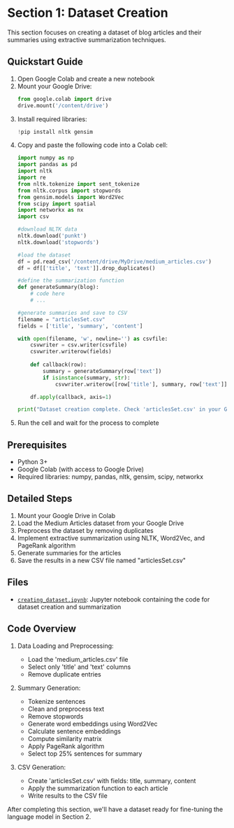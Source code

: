 # Section 1: Dataset Creation

This section focuses on creating a dataset of blog articles and their summaries using extractive summarization techniques.

## Quickstart Guide

1. Open Google Colab and create a new notebook
2. Mount your Google Drive:
   ```python
   from google.colab import drive
   drive.mount('/content/drive')
   ```
3. Install required libraries:
   ```python
   !pip install nltk gensim
   ```
4. Copy and paste the following code into a Colab cell:
   ```python
   import numpy as np
   import pandas as pd
   import nltk
   import re
   from nltk.tokenize import sent_tokenize
   from nltk.corpus import stopwords
   from gensim.models import Word2Vec
   from scipy import spatial
   import networkx as nx
   import csv

   #download NLTK data
   nltk.download('punkt')
   nltk.download('stopwords')

   #load the dataset
   df = pd.read_csv('/content/drive/MyDrive/medium_articles.csv')
   df = df[['title', 'text']].drop_duplicates()

   #define the summarization function
   def generateSummary(blog):
       # code here
       # ...

   #generate summaries and save to CSV
   filename = "articlesSet.csv"
   fields = ['title', 'summary', 'content']

   with open(filename, 'w', newline='') as csvfile:
       csvwriter = csv.writer(csvfile)
       csvwriter.writerow(fields)
       
       def callback(row):
           summary = generateSummary(row['text'])
           if isinstance(summary, str):
               csvwriter.writerow([row['title'], summary, row['text']])

       df.apply(callback, axis=1)

   print("Dataset creation complete. Check 'articlesSet.csv' in your Google Drive.")
   ```
5. Run the cell and wait for the process to complete

## Prerequisites

- Python 3+
- Google Colab (with access to Google Drive)
- Required libraries: numpy, pandas, nltk, gensim, scipy, networkx

## Detailed Steps

1. Mount your Google Drive in Colab
2. Load the Medium Articles dataset from your Google Drive
3. Preprocess the dataset by removing duplicates
4. Implement extractive summarization using NLTK, Word2Vec, and PageRank algorithm
5. Generate summaries for the articles
6. Save the results in a new CSV file named "articlesSet.csv"

## Files

- [`creating_dataset.ipynb`](./dataset_creation/creating_dataset.ipynb): Jupyter notebook containing the code for dataset creation and summarization

## Code Overview

1. Data Loading and Preprocessing:
   - Load the 'medium_articles.csv' file
   - Select only 'title' and 'text' columns
   - Remove duplicate entries

2. Summary Generation:
   - Tokenize sentences
   - Clean and preprocess text
   - Remove stopwords
   - Generate word embeddings using Word2Vec
   - Calculate sentence embeddings
   - Compute similarity matrix
   - Apply PageRank algorithm
   - Select top 25% sentences for summary

3. CSV Generation:
   - Create 'articlesSet.csv' with fields: title, summary, content
   - Apply the summarization function to each article
   - Write results to the CSV file

After completing this section, we'll have a dataset ready for fine-tuning the language model in Section 2.

